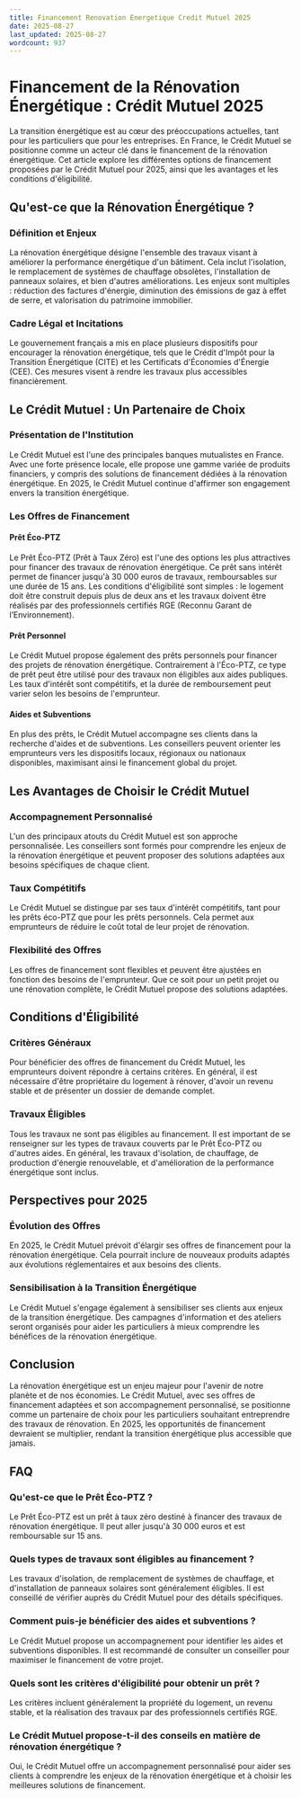 ```yaml
---
title: Financement Renovation Energetique Credit Mutuel 2025
date: 2025-08-27
last_updated: 2025-08-27
wordcount: 937
---
```


# Financement de la Rénovation Énergétique : Crédit Mutuel 2025

La transition énergétique est au cœur des préoccupations actuelles, tant pour les particuliers que pour les entreprises. En France, le Crédit Mutuel se positionne comme un acteur clé dans le financement de la rénovation énergétique. Cet article explore les différentes options de financement proposées par le Crédit Mutuel pour 2025, ainsi que les avantages et les conditions d'éligibilité.

## Qu'est-ce que la Rénovation Énergétique ?

### Définition et Enjeux

La rénovation énergétique désigne l'ensemble des travaux visant à améliorer la performance énergétique d'un bâtiment. Cela inclut l'isolation, le remplacement de systèmes de chauffage obsolètes, l'installation de panneaux solaires, et bien d'autres améliorations. Les enjeux sont multiples : réduction des factures d'énergie, diminution des émissions de gaz à effet de serre, et valorisation du patrimoine immobilier.

### Cadre Légal et Incitations

Le gouvernement français a mis en place plusieurs dispositifs pour encourager la rénovation énergétique, tels que le Crédit d'Impôt pour la Transition Énergétique (CITE) et les Certificats d'Économies d'Énergie (CEE). Ces mesures visent à rendre les travaux plus accessibles financièrement.

## Le Crédit Mutuel : Un Partenaire de Choix

### Présentation de l'Institution

Le Crédit Mutuel est l'une des principales banques mutualistes en France. Avec une forte présence locale, elle propose une gamme variée de produits financiers, y compris des solutions de financement dédiées à la rénovation énergétique. En 2025, le Crédit Mutuel continue d'affirmer son engagement envers la transition énergétique.

### Les Offres de Financement

#### Prêt Éco-PTZ

Le Prêt Éco-PTZ (Prêt à Taux Zéro) est l'une des options les plus attractives pour financer des travaux de rénovation énergétique. Ce prêt sans intérêt permet de financer jusqu'à 30 000 euros de travaux, remboursables sur une durée de 15 ans. Les conditions d'éligibilité sont simples : le logement doit être construit depuis plus de deux ans et les travaux doivent être réalisés par des professionnels certifiés RGE (Reconnu Garant de l’Environnement).

#### Prêt Personnel

Le Crédit Mutuel propose également des prêts personnels pour financer des projets de rénovation énergétique. Contrairement à l'Éco-PTZ, ce type de prêt peut être utilisé pour des travaux non éligibles aux aides publiques. Les taux d'intérêt sont compétitifs, et la durée de remboursement peut varier selon les besoins de l'emprunteur.

#### Aides et Subventions

En plus des prêts, le Crédit Mutuel accompagne ses clients dans la recherche d'aides et de subventions. Les conseillers peuvent orienter les emprunteurs vers les dispositifs locaux, régionaux ou nationaux disponibles, maximisant ainsi le financement global du projet.

## Les Avantages de Choisir le Crédit Mutuel

### Accompagnement Personnalisé

L'un des principaux atouts du Crédit Mutuel est son approche personnalisée. Les conseillers sont formés pour comprendre les enjeux de la rénovation énergétique et peuvent proposer des solutions adaptées aux besoins spécifiques de chaque client.

### Taux Compétitifs

Le Crédit Mutuel se distingue par ses taux d'intérêt compétitifs, tant pour les prêts éco-PTZ que pour les prêts personnels. Cela permet aux emprunteurs de réduire le coût total de leur projet de rénovation.

### Flexibilité des Offres

Les offres de financement sont flexibles et peuvent être ajustées en fonction des besoins de l'emprunteur. Que ce soit pour un petit projet ou une rénovation complète, le Crédit Mutuel propose des solutions adaptées.

## Conditions d'Éligibilité

### Critères Généraux

Pour bénéficier des offres de financement du Crédit Mutuel, les emprunteurs doivent répondre à certains critères. En général, il est nécessaire d'être propriétaire du logement à rénover, d'avoir un revenu stable et de présenter un dossier de demande complet.

### Travaux Éligibles

Tous les travaux ne sont pas éligibles au financement. Il est important de se renseigner sur les types de travaux couverts par le Prêt Éco-PTZ ou d'autres aides. En général, les travaux d'isolation, de chauffage, de production d'énergie renouvelable, et d'amélioration de la performance énergétique sont inclus.

## Perspectives pour 2025

### Évolution des Offres

En 2025, le Crédit Mutuel prévoit d'élargir ses offres de financement pour la rénovation énergétique. Cela pourrait inclure de nouveaux produits adaptés aux évolutions réglementaires et aux besoins des clients.

### Sensibilisation à la Transition Énergétique

Le Crédit Mutuel s'engage également à sensibiliser ses clients aux enjeux de la transition énergétique. Des campagnes d'information et des ateliers seront organisés pour aider les particuliers à mieux comprendre les bénéfices de la rénovation énergétique.

## Conclusion

La rénovation énergétique est un enjeu majeur pour l'avenir de notre planète et de nos économies. Le Crédit Mutuel, avec ses offres de financement adaptées et son accompagnement personnalisé, se positionne comme un partenaire de choix pour les particuliers souhaitant entreprendre des travaux de rénovation. En 2025, les opportunités de financement devraient se multiplier, rendant la transition énergétique plus accessible que jamais.

## FAQ

### Qu'est-ce que le Prêt Éco-PTZ ?

Le Prêt Éco-PTZ est un prêt à taux zéro destiné à financer des travaux de rénovation énergétique. Il peut aller jusqu'à 30 000 euros et est remboursable sur 15 ans.

### Quels types de travaux sont éligibles au financement ?

Les travaux d'isolation, de remplacement de systèmes de chauffage, et d'installation de panneaux solaires sont généralement éligibles. Il est conseillé de vérifier auprès du Crédit Mutuel pour des détails spécifiques.

### Comment puis-je bénéficier des aides et subventions ?

Le Crédit Mutuel propose un accompagnement pour identifier les aides et subventions disponibles. Il est recommandé de consulter un conseiller pour maximiser le financement de votre projet.

### Quels sont les critères d'éligibilité pour obtenir un prêt ?

Les critères incluent généralement la propriété du logement, un revenu stable, et la réalisation des travaux par des professionnels certifiés RGE.

### Le Crédit Mutuel propose-t-il des conseils en matière de rénovation énergétique ?

Oui, le Crédit Mutuel offre un accompagnement personnalisé pour aider ses clients à comprendre les enjeux de la rénovation énergétique et à choisir les meilleures solutions de financement.